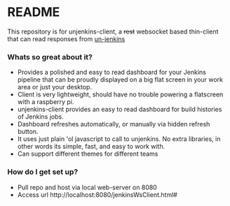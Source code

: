 # README #

This repository is for unjenkins-client, a ~~rest~~ websocket based thin-client that can read responses from [un-jenkins](https://github.com/tsu-denim/unjenkins)

### Whats so great about it? ###

* Provides a polished and easy to read dashboard for your Jenkins pipeline that can be proudly displayed on a big flat screen in your work area or just your desktop. 
* Client is very lightweight, should have no trouble powering a flatscreen with a raspberry pi.
* unjenkins-client provides an easy to read dashboard for build histories of Jenkins jobs.
* Dashboard refreshes automatically, or manually via hidden refresh button.
* It uses just plain 'ol javascript to call to unjenkins. No extra libraries, in other words its simple, fast, and easy to work with.
* Can support different themes for different teams

### How do I get set up? ###

* Pull repo and host via local web-server on 8080
* Access url http://localhost:8080/jenkinsWsClient.html#

